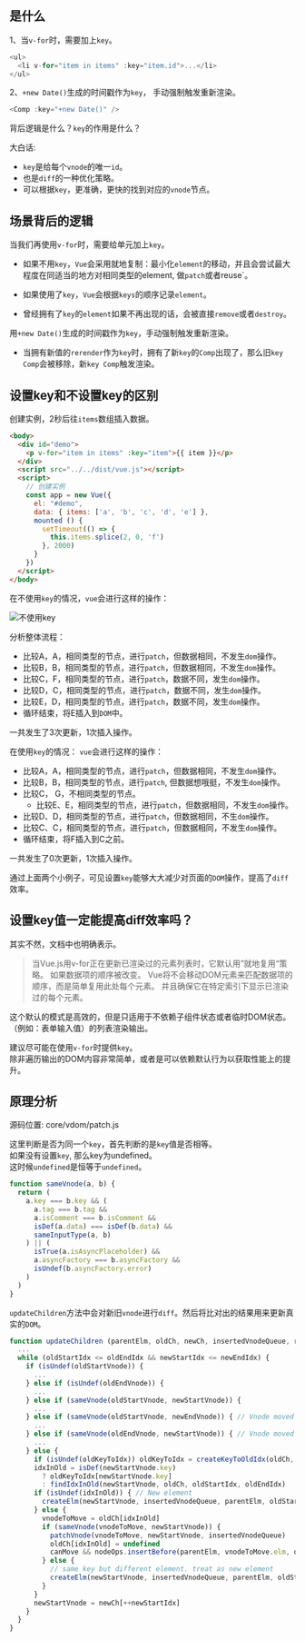 ## 是什么

1、当`v-for`时，需要加上`key`。

```js
<ul>
  <li v-for="item in items" :key="item.id">...</li>
</ul>
```

2、`+new Date()`生成的时间戳作为`key`， 手动强制触发重新渲染。

```js
<Comp :key="+new Date()" />
```

背后逻辑是什么？`key`的作用是什么？

大白话:
- `key`是给每个`vnode`的唯一`id`。
- 也是`diff`的一种优化策略。
- 可以根据`key`，更准确，更快的找到对应的`vnode`节点。

## 场景背后的逻辑

当我们再使用`v-for`时，需要给单元加上`key`。

- 如果不用`key`，`Vue`会采用就地复制：最小化`element`的移动，并且会尝试最大程度在同适当的地方对相同类型的element, 做`patch`或者reuse`。

- 如果使用了`key`，`Vue`会根据`keys`的顺序记录`element`。
- 曾经拥有了`key`的`element`如果不再出现的话，会被直接`remove`或者`destroy`。

用`+new Date()`生成的时间戳作为`key`，手动强制触发重新渲染。

- 当拥有新值的`rerender`作为`key`时，拥有了新`key`的`Comp`出现了，那么旧`key Comp`会被移除，新`key Comp`触发渲染。

## 设置key和不设置key的区别

创建实例，2秒后往`items`数组插入数据。

```html
<body>
  <div id="demo">
    <p v-for="item in items" :key="item">{{ item }}</p>
  </div>
  <script src="../../dist/vue.js"></script>
  <script>
    // 创建实例
    const app = new Vue({
      el: "#demo",
      data: { items: ['a', 'b', 'c', 'd', 'e'] },
      mounted () {
        setTimeout(() => {
          this.items.splice(2, 0, 'f')
        }, 2000)
      }
    })
  </script>
</body>
```

在不使用`key`的情况，`vue`会进行这样的操作：

![不使用key](./images/key/1.png)

分析整体流程：

- 比较A，A，相同类型的节点，进行`patch`，但数据相同，不发生`dom`操作。
- 比较B，B，相同类型的节点，进行`patch`，但数据相同，不发生`dom`操作。
- 比较C，F，相同类型的节点，进行`patch`，数据不同，发生`dom`操作。
- 比较D，C，相同类型的节点，进行`patch`，数据不同，发生`dom`操作。
- 比较E，D，相同类型的节点，进行`patch`，数据不同，发生`dom`操作。
- 循环结束，将E插入到`DOM`中。

一共发生了3次更新，1次插入操作。

在使用`key`的情况： `vue`会进行这样的操作：

- 比较A，A，相同类型的节点，进行`patch`，但数据相同，不发生`dom`操作。
- 比较B，B，相同类型的节点，进行`patch`, 但数据想哦挺，不发生`dom`操作。
- 比较C， G，不相同类型的节点。
  - 比较E、E，相同类型的节点，进行`patch`，但数据相同，不发生`dom`操作。
- 比较D、D，相同类型的节点，进行`patch`，但数据相同，不生`dom`操作。
- 比较C、C，相同类型的节点，进行`patch`，但数据相同，不发生`dom`操作。
- 循环结束，将F插入到C之前。

一共发生了0次更新，1次插入操作。

通过上面两个小例子，可见设置`key`能够大大减少对页面的`DOM`操作，提高了`diff`效率。

## 设置key值一定能提高diff效率吗？

其实不然，文档中也明确表示。

> 当Vue.js用v-for正在更新已渲染过的元素列表时，它默认用”就地复用“策略。
> 如果数据项的顺序被改变。
> Vue将不会移动DOM元素来匹配数据项的顺序，而是简单复用此处每个元素。
> 并且确保它在特定索引下显示已渲染过的每个元素。

这个默认的模式是高效的，但是只适用于不依赖子组件状态或者临时DOM状态。\
（例如：表单输入值）的列表渲染输出。

建议尽可能在使用`v-for`时提供`key`。\
除非遍历输出的DOM内容非常简单，或者是可以依赖默认行为以获取性能上的提升。

## 原理分析

源码位置: core/vdom/patch.js

这里判断是否为同一个`key`，首先判断的是`key`值是否相等。\
如果没有设置`key`, 那么key为undefined。\
这时候`undefined`是恒等于`undefined`。

```js
function sameVnode(a, b) {
  return (
    a.key === b.key && (
      a.tag === b.tag &&
      a.isComment === b.isComment &&
      isDef(a.data) === isDef(b.data) &&
      sameInputType(a, b)
    ) || (
      isTrue(a.isAsyncPlaceholder) &&
      a.asyncFactory === b.asyncFactory &&
      isUndef(b.asyncFactory.error)
    )
  )
}
```

`updateChildren`方法中会对新旧`vnode`进行`diff`。然后将比对出的结果用来更新真实的`DOM`。

```js
function updateChildren (parentElm, oldCh, newCh, insertedVnodeQueue, removeOnly) {
  ...
  while (oldStartIdx <= oldEndIdx && newStartIdx <= newEndIdx) {
    if (isUndef(oldStartVnode)) {
      ...
    } else if (isUndef(oldEndVnode)) {
      ...
    } else if (sameVnode(oldStartVnode, newStartVnode)) {
      ...
    } else if (sameVnode(oldStartVnode, newEndVnode)) { // Vnode moved right
      ...
    } else if (sameVnode(oldEndVnode, newStartVnode)) { // Vnode moved left
      ...
    } else {
      if (isUndef(oldKeyToIdx)) oldKeyToIdx = createKeyToOldIdx(oldCh, oldStartIdx, oldEndIdx)
      idxInOld = isDef(newStartVnode.key)
        ? oldKeyToIdx[newStartVnode.key]
        : findIdxInOld(newStartVnode, oldCh, oldStartIdx, oldEndIdx)
      if (isUndef(idxInOld)) { // New element
        createElm(newStartVnode, insertedVnodeQueue, parentElm, oldStartVnode.elm, false, newCh, newStartIdx)
      } else {
        vnodeToMove = oldCh[idxInOld]
        if (sameVnode(vnodeToMove, newStartVnode)) {
          patchVnode(vnodeToMove, newStartVnode, insertedVnodeQueue)
          oldCh[idxInOld] = undefined
          canMove && nodeOps.insertBefore(parentElm, vnodeToMove.elm, oldStartVnode.elm)
        } else {
          // same key but different element. treat as new element
          createElm(newStartVnode, insertedVnodeQueue, parentElm, oldStartVnode.elm, false, newCh, newStartIdx)
        }
      }
      newStartVnode = newCh[++newStartIdx]
    }
  }
}
```



